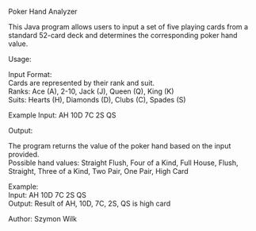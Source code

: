 Poker Hand Analyzer

This Java program allows users to input a set of five playing cards from a standard 52-card deck and determines the corresponding poker hand value.

Usage:

Input Format:<br />
  Cards are represented by their rank and suit.<br />
  Ranks: Ace (A), 2-10, Jack (J), Queen (Q), King (K)<br />
  Suits: Hearts (H), Diamonds (D), Clubs (C), Spades (S)<br />

Example Input: AH 10D 7C 2S QS

Output:

The program returns the value of the poker hand based on the input provided. <br />
Possible hand values: Straight Flush, Four of a Kind, Full House, Flush, Straight, Three of a Kind, Two Pair, One Pair, High Card

Example:<br />
  Input: AH 10D 7C 2S QS<br />
  Output: Result of AH, 10D, 7C, 2S, QS is high card<br />

Author:
Szymon Wilk
